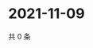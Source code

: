 # 2021-11-09

共 0 条

<!-- BEGIN WEIBO -->
<!-- 最后更新时间 Tue Nov 09 2021 10:25:26 GMT+0800 (China Standard Time) -->

<!-- END WEIBO -->
